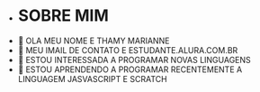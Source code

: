 - # SOBRE MIM
- 👋 OLA MEU NOME E THAMY MARIANNE
- 👀 MEU IMAIL DE CONTATO E ESTUDANTE.ALURA.COM.BR
- 🌱 ESTOU INTERESSADA A PROGRAMAR NOVAS LINGUAGENS
- 💞️ ESTOU APRENDENDO A PROGRAMAR RECENTEMENTE A LINGUAGEM JASVASCRIPT E SCRATCH
